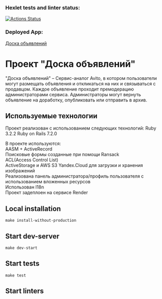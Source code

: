 ### Hexlet tests and linter status:
[![Actions Status](https://github.com/Ferrayd/rails-project-65/actions/workflows/hexlet-check.yml/badge.svg)](https://github.com/Ferrayd/rails-project-65/actions)

### Deployed App: 
[Доска объявлений](https://mysite-0meu.onrender.com/)

# Проект "Доска объявлений"

"Доска объявлений" – Сервис-аналог Avito, в котором пользователи могут размещать объявления и откликаться на них и связываться с продавцом. Каждое объявление проходит премодерацию администраторами сервиса. Администраторы могут вернуть объявление на доработку, опубликовать или отправить в архив. 

## Используемые технологии

Проект реализован с использованием следующих технологий:
Ruby 3.2.2
Ruby on Rails 7.2.0

В проекте используются:  
AASM + ActiveRecord  
Поисковые формы созданные при помощи Ransack  
ACL(Access Control List)  
ActiveStorage и AWS S3 Yandex.Cloud для загрузки и хранения изображений  
Реализована панель администратора/профиль пользователя с использованием вложенных ресурсов  
Использован I18n  
Проект задеплоен на сервисе Render  

## Local installation
```
make install-without-production
```
## Start dev-server
```
make dev-start
```
## Start tests
```
make test
```
## Start linters
```